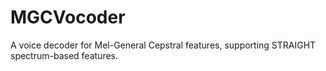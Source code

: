 MGCVocoder
==========

A voice decoder for Mel-General Cepstral features, supporting STRAIGHT spectrum-based features.